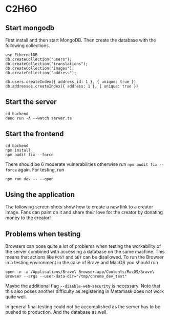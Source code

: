 # C2H6O

## Start mongodb

First install and then start MongoDB. Then create the database with the following collections.

```
use EthernolDB
db.createCollection("users");
db.createCollection("translations");
db.createCollection("images");
db.createCollection("address");

db.users.createIndex({ address_id: 1 }, { unique: true })
db.addresses.createIndex({ address: 1 }, { unique: true })
```

## Start the server

```
cd backend
deno run -A --watch server.ts
```

## Start the frontend

```
cd backend
npm install
npm audit fix --force
```
There should be 6 moderate vulnerabilities otherwise run `npm audit fix --force` again.
For testing, run
```
npm run dev -- --open
```

## Using the application

The following screen shots show how to create a new link to a creator image.
Fans can paint on it and share their love for the creator by donating money to the creator!




## Problems when testing

Browsers can pose quite a lot of problems when testing the workability of the server combined with accessing a database on the same machine.
This means that actions like `POST` and `GET` can be disallowed.
To run the Browser in a testing environment in the case of Brave and MacOS you should run
```
open -n -a /Applications/Brave\ Browser.app/Contents/MacOS/Brave\ Browser --args --user-data-dir="/tmp/chrome_dev_test"
```
Maybe the additional flag `--disable-web-security` is necessary.
Note that this also poses another difficulty as registering in Metamask does not work quite well.

In general final testing could not be accomplished as the server has to be pushed to production.
And the database as well.

